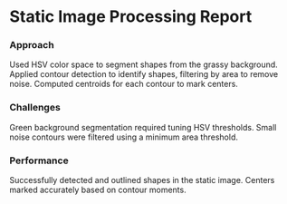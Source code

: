 # Static Image Processing Report
### Approach

Used HSV color space to segment shapes from the grassy background.
Applied contour detection to identify shapes, filtering by area to remove noise.
Computed centroids for each contour to mark centers.

### Challenges

Green background segmentation required tuning HSV thresholds.
Small noise contours were filtered using a minimum area threshold.

### Performance

Successfully detected and outlined shapes in the static image.
Centers marked accurately based on contour moments.
